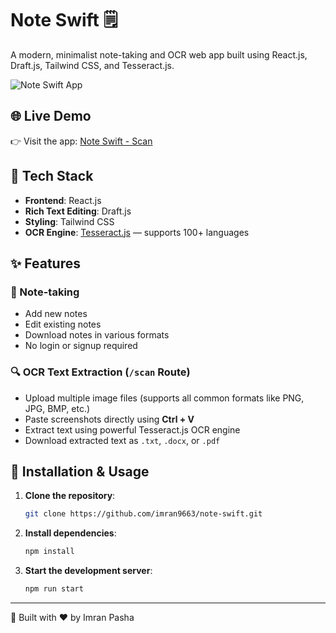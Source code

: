 # Note Swift 🗒️

A modern, minimalist note-taking and OCR web app built using React.js, Draft.js, Tailwind CSS, and Tesseract.js.

![Note Swift App](./public/favicon.ico)

## 🌐 Live Demo

👉 Visit the app: [Note Swift - Scan](https://note-swift.netlify.app/scan)

## 🧰 Tech Stack

- **Frontend**: React.js
- **Rich Text Editing**: Draft.js
- **Styling**: Tailwind CSS
- **OCR Engine**: [Tesseract.js](https://github.com/naptha/tesseract.js#tesseractjs) — supports 100+ languages

## ✨ Features

### 📝 Note-taking
- Add new notes
- Edit existing notes
- Download notes in various formats
- No login or signup required

### 🔍 OCR Text Extraction (`/scan` Route)
- Upload multiple image files (supports all common formats like PNG, JPG, BMP, etc.)
- Paste screenshots directly using **Ctrl + V**
- Extract text using powerful Tesseract.js OCR engine
- Download extracted text as `.txt`, `.docx`, or `.pdf`

## 🚀 Installation & Usage

1. **Clone the repository**:

   ```bash
   git clone https://github.com/imran9663/note-swift.git
   ```

2. **Install dependencies**:

   ```bash
   npm install
   ```

3. **Start the development server**:

   ```bash
   npm run start
   ```

---

📌 Built with ❤️ by Imran Pasha